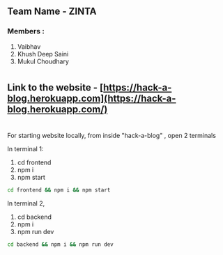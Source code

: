 ## Team Name - **ZINTA**
### Members :
1. Vaibhav
2. Khush Deep Saini
3. Mukul Choudhary
#
## Link to the website - [https://hack-a-blog.herokuapp.com](https://hack-a-blog.herokuapp.com/)
#

For starting website locally, from inside "hack-a-blog" , open 2 terminals

In terminal 1:
1. cd frontend
2. npm i
3. npm start
```sh
cd frontend && npm i && npm start
```

In terminal 2, 
1. cd backend
2. npm i
3. npm run dev
```sh
cd backend && npm i && npm run dev
```